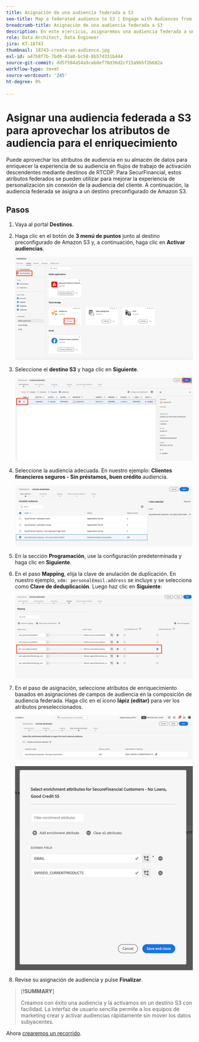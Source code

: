 ```yaml
---
title: Asignación de una audiencia federada a S3
seo-title: Map a federated audience to S3 | Engage with Audiences from your Data Warehouse using Federated Audience Composition
breadcrumb-title: Asignación de una audiencia federada a S3
description: En este ejercicio, asignaremos una audiencia federada a un destino de Real-Time CDP descendente para ofrecer compatibilidad con una experiencia sin conexión personalizada.
role: Data Architect, Data Engineer
jira: KT-18743
thumbnail: 18743-create-an-audience.jpg
exl-id: a47b8f7b-7bd0-43a0-bc58-8b57d331b444
source-git-commit: dd5f594a54a9cab8ef78d36d2cf15a9b5f2b682a
workflow-type: tm+mt
source-wordcount: '245'
ht-degree: 0%

---
```


# Asignar una audiencia federada a S3 para aprovechar los atributos de audiencia para el enriquecimiento

Puede aprovechar los atributos de audiencia en su almacén de datos para enriquecer la experiencia de su audiencia en flujos de trabajo de activación descendentes mediante destinos de RTCDP. Para SecurFinancial, estos atributos federados se pueden utilizar para mejorar la experiencia de personalización sin conexión de la audiencia del cliente. A continuación, la audiencia federada se asigna a un destino preconfigurado de Amazon S3.

## Pasos

1. Vaya al portal **Destinos**.

2. Haga clic en el botón de **3 menú de puntos** junto al destino preconfigurado de Amazon S3 y, a continuación, haga clic en **Activar audiencias**.

   ![activar-audiencias](assets/activate-audiences.png)

3. Seleccione el **destino S3** y haga clic en **Siguiente**.

   ![select-s3-destination](assets/select-s3-destination.png)

4. Seleccione la audiencia adecuada. En nuestro ejemplo: **Clientes financieros seguros - Sin préstamos, buen crédito** audiencia.

   ![select-s3-audience](assets/select-s3-audience.png)

5. En la sección **Programación**, use la configuración predeterminada y haga clic en **Siguiente**.

6. En el paso **Mapping**, elija la clave de anulación de duplicación. En nuestro ejemplo, `xdm: personalEmail.address` se incluye y se selecciona como **Clave de deduplicación**. Luego haz clic en **Siguiente**:

   ![clave de anulación de duplicación](assets/deduplication-key.png)

7. En el paso de asignación, seleccione atributos de enriquecimiento basados en asignaciones de campos de audiencia en la composición de audiencia federada. Haga clic en el icono **lápiz (editar)** para ver los atributos preseleccionados.

   ![edit-attributes](assets/edit-attributes.png)

   ![atributos-finales](assets/final-attribution.png)

8. Revise su asignación de audiencia y pulse **Finalizar**.

>[**!SUMMARY**]
>
> Creamos con éxito una audiencia y la activamos en un destino S3 con facilidad. La interfaz de usuario sencilla permite a los equipos de marketing crear y activar audiencias rápidamente sin mover los datos subyacentes.

Ahora [crearemos un recorrido](build-journey-federated-audience.md).
